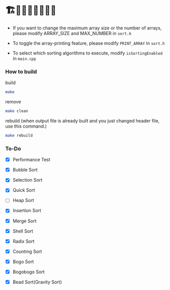 # 🏗️🚧🚧🚧🚧🚧🚧🚧

* If you want to change the maximum array size or the number of arrays, please modify ARRAY_SIZE and MAX_NUMBER in ```sort.h```

* To toggle the array-printing feature, please modify ```PRINT_ARRAY``` in ```sort.h```
* To select which sorting algorithms to execute, modify ```isSortingEnabled``` in ```main.cpp```

### How to build
build
```bash
make
```
remove
```bash
make clean
```

rebuild (when output file is already built and you just changed header file, use this command.)
```bash
make rebuild
```

### To-Do
- [X] Performance Test
- [X] Bubble Sort
- [X] Selection Sort
- [X] Quick Sort
- [ ] Heap Sort
- [X] Insertion Sort
- [X] Merge Sort
- [X] Shell Sort
- [X] Radix Sort
- [X] Counting Sort
- [X] Bogo Sort
- [X] Bogobogo Sort
- [X] Bead Sort(Gravity Sort)
    
